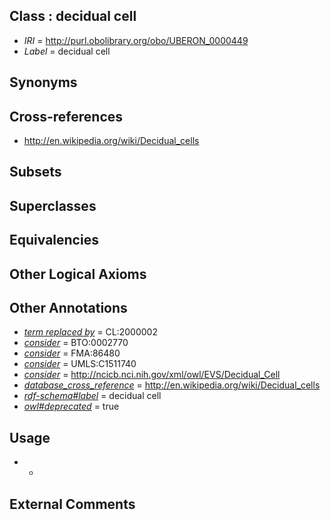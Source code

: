 
## Class : decidual cell

 * *IRI* = http://purl.obolibrary.org/obo/UBERON_0000449
 * *Label* = decidual cell

## Synonyms


## Cross-references

 * http://en.wikipedia.org/wiki/Decidual_cells

## Subsets


## Superclasses


## Equivalencies


## Other Logical Axioms


## Other Annotations

 * *[term replaced by](../../IAO/01/IAO_0100001.md)* = CL:2000002
 * *[consider](../../er/oboInOwl#consider.md)* = BTO:0002770
 * *[consider](../../er/oboInOwl#consider.md)* = FMA:86480
 * *[consider](../../er/oboInOwl#consider.md)* = UMLS:C1511740
 * *[consider](../../er/oboInOwl#consider.md)* = http://ncicb.nci.nih.gov/xml/owl/EVS/Decidual_Cell
 * *[database_cross_reference](../../ef/oboInOwl#hasDbXref.md)* = http://en.wikipedia.org/wiki/Decidual_cells
 * *[rdf-schema#label](../../el/rdf-schema#label.md)* = decidual cell
 * *[owl#deprecated](../../ed/owl#deprecated.md)* = true

## Usage

 * -

## External Comments

